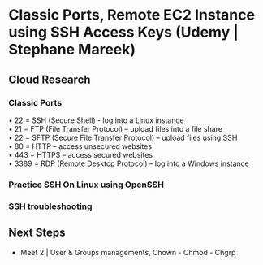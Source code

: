 # Classic Ports, Remote EC2 Instance using SSH Access Keys (Udemy | Stephane Mareek)

## Cloud Research

### Classic Ports

• 22 = SSH (Secure Shell) - log into a Linux instance <br>
• 21 = FTP (File Transfer Protocol) – upload files into a file share <br>
• 22 = SFTP (Secure File Transfer Protocol) – upload files using SSH <br>
• 80 = HTTP – access unsecured websites <br>
• 443 = HTTPS – access secured websites <br>
• 3389 = RDP (Remote Desktop Protocol) – log into a Windows instance <br>

### Practice SSH On Linux using OpenSSH

### SSH troubleshooting

## Next Steps

- Meet 2 | User & Groups managements, Chown - Chmod - Chgrp

